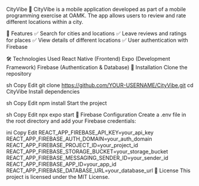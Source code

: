 CityVibe
📍 CityVibe is a mobile application developed as part of a mobile programming exercise at OAMK. The app allows users to review and rate different locations within a city.

📌 Features
✅ Search for cities and locations
✅ Leave reviews and ratings for places
✅ View details of different locations
✅ User authentication with Firebase

🛠 Technologies Used
React Native (Frontend)
Expo (Development Framework)
Firebase (Authentication & Database)
📲 Installation
Clone the repository

sh
Copy
Edit
git clone https://github.com/YOUR-USERNAME/CityVibe.git
cd CityVibe
Install dependencies

sh
Copy
Edit
npm install
Start the project

sh
Copy
Edit
npx expo start
🔑 Firebase Configuration
Create a .env file in the root directory and add your Firebase credentials:

ini
Copy
Edit
REACT_APP_FIREBASE_API_KEY=your_api_key
REACT_APP_FIREBASE_AUTH_DOMAIN=your_auth_domain
REACT_APP_FIREBASE_PROJECT_ID=your_project_id
REACT_APP_FIREBASE_STORAGE_BUCKET=your_storage_bucket
REACT_APP_FIREBASE_MESSAGING_SENDER_ID=your_sender_id
REACT_APP_FIREBASE_APP_ID=your_app_id
REACT_APP_FIREBASE_DATABASE_URL=your_database_url
📜 License
This project is licensed under the MIT License.
